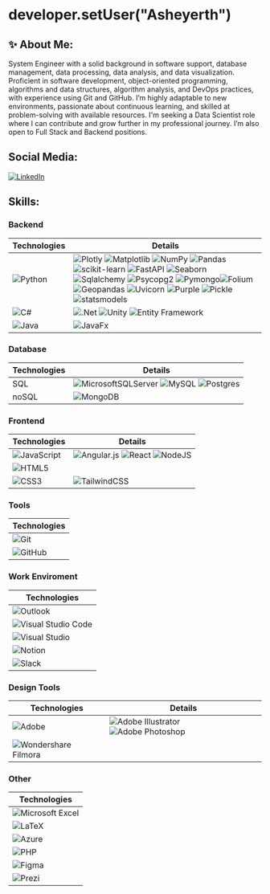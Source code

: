 # developer.setUser("Asheyerth")

## ✨ About Me:
System Engineer with a solid background in software support, database management, data processing, data analysis, and data visualization. Proficient in software development, object-oriented programming, algorithms and data structures, algorithm analysis, and DevOps practices, with experience using Git and GitHub.
I’m highly adaptable to new environments, passionate about continuous learning, and skilled at problem-solving with available resources. I'm seeking a Data Scientist role where I can contribute and grow further in my professional journey. I’m also open to Full Stack and Backend positions.

<!--
**Asheyerth/Asheyerth** is a ✨ _special_ ✨ repository because its `README.md` (this file) appears on your GitHub profile.

Here are some ideas to get you started:

- 🔭 I’m currently working on ...
- 🌱 I’m currently learning ...
- 👯 I’m looking to collaborate on ...
- 🤔 I’m looking for help with ...
- 💬 Ask me about ...
- 📫 How to reach me: ...
- 😄 Pronouns: ...
- ⚡ Fun fact: ...
-->

## Social Media:
[![LinkedIn](https://img.shields.io/badge/LinkedIn-%230077B5.svg?style=for-the-badge&logo=linkedin&logoColor=white)](https://www.linkedin.com/in/geraldine-patricia-walton-romero/)

## Skills:
### Backend
| Technologies | Details |
| ---- | ---- |
| ![Python](https://img.shields.io/badge/python-3670A0?style=for-the-badge&logo=python&logoColor=ffdd54) | ![Plotly](https://img.shields.io/badge/Plotly-%233F4F75.svg?style=for-the-badge&logo=plotly&logoColor=white) ![Matplotlib](https://img.shields.io/badge/Matplotlib-%23ffffff.svg?style=for-the-badge&logo=Matplotlib&logoColor=black) ![NumPy](https://img.shields.io/badge/numpy-%23013243.svg?style=for-the-badge&logo=numpy&logoColor=white) ![Pandas](https://img.shields.io/badge/pandas-%23150458.svg?style=for-the-badge&logo=pandas&logoColor=white) ![scikit-learn](https://img.shields.io/badge/scikit--learn-%23F7931E.svg?style=for-the-badge&logo=scikit-learn&logoColor=white) ![FastAPI](https://img.shields.io/badge/FastAPI-005571?style=for-the-badge&logo=fastapi) ![Seaborn](https://img.shields.io/badge/Seaborn-black?style=for-the-badge) ![Sqlalchemy](https://img.shields.io/badge/Sqlalchemy-grey?style=for-the-badge) ![Psycopg2](https://img.shields.io/badge/psycopg2-white?style=for-the-badge) ![Pymongo](https://img.shields.io/badge/pymongo-purple?style=for-the-badge)![Folium](https://img.shields.io/badge/folium-red?style=for-the-badge) ![Geopandas](https://img.shields.io/badge/geopandas-pink?style=for-the-badge) ![Uvicorn](https://img.shields.io/badge/uvicorn-white?style=for-the-badge) ![Purple](https://img.shields.io/badge/pydantic-purple?style=for-the-badge) ![Pickle](https://img.shields.io/badge/pickle-black?style=for-the-badge) ![statsmodels](https://img.shields.io/badge/statsmodels-blue?style=for-the-badge) |
| ![C#](https://img.shields.io/badge/c%23-%23239120.svg?style=for-the-badge&logo=c-sharp&logoColor=white) | ![.Net](https://img.shields.io/badge/.NET-5C2D91?style=for-the-badge&logo=.net&logoColor=white) ![Unity](https://img.shields.io/badge/unity-%23000000.svg?style=for-the-badge&logo=unity&logoColor=white) ![Entity Framework](https://img.shields.io/badge/Entity%20Framework-red?style=for-the-badge) |
| ![Java](https://img.shields.io/badge/java-%23ED8B00.svg?style=for-the-badge&logo=openjdk&logoColor=white) | ![JavaFx](https://img.shields.io/badge/javafx-%23FF0000.svg?style=for-the-badge&logo=javafx&logoColor=white?style=for-the-badge)  |

### Database
| Technologies | Details |
| ---- | ---- |
| SQL | ![MicrosoftSQLServer](https://img.shields.io/badge/Microsoft%20SQL%20Server-CC2927?style=for-the-badge&logo=microsoft%20sql%20server&logoColor=white) ![MySQL](https://img.shields.io/badge/mysql-4479A1.svg?style=for-the-badge&logo=mysql&logoColor=white) ![Postgres](https://img.shields.io/badge/postgres-%23316192.svg?style=for-the-badge&logo=postgresql&logoColor=white) |
| noSQL | ![MongoDB](https://img.shields.io/badge/MongoDB-%234ea94b.svg?style=for-the-badge&logo=mongodb&logoColor=white) |

### Frontend
| Technologies | Details |
| ---- | ---- |
| ![JavaScript](https://img.shields.io/badge/javascript-%23323330.svg?style=for-the-badge&logo=javascript&logoColor=%23F7DF1E) | ![Angular.js](https://img.shields.io/badge/angular.js-%23E23237.svg?style=for-the-badge&logo=angularjs&logoColor=white) ![React](https://img.shields.io/badge/react-%2320232a.svg?style=for-the-badge&logo=react&logoColor=%2361DAFB) ![NodeJS](https://img.shields.io/badge/node.js-6DA55F?style=for-the-badge&logo=node.js&logoColor=white) |
| ![HTML5](https://img.shields.io/badge/html5-%23E34F26.svg?style=for-the-badge&logo=html5&logoColor=white) |
| ![CSS3](https://img.shields.io/badge/css3-%231572B6.svg?style=for-the-badge&logo=css3&logoColor=white) | ![TailwindCSS](https://img.shields.io/badge/tailwindcss-%2338B2AC.svg?style=for-the-badge&logo=tailwind-css&logoColor=white) |

### Tools
| Technologies |
| ---- |
| ![Git](https://img.shields.io/badge/git-%23F05033.svg?style=for-the-badge&logo=git&logoColor=white) | 
| ![GitHub](https://img.shields.io/badge/github-%23121011.svg?style=for-the-badge&logo=github&logoColor=white) |

### Work Enviroment
| Technologies |
| ---- |
| ![Outlook](https://img.shields.io/badge/Microsoft_Outlook-0078D4?style=for-the-badge&logo=microsoft-outlook&logoColor=white) |
| ![Visual Studio Code](https://img.shields.io/badge/Visual%20Studio%20Code-0078d7.svg?style=for-the-badge&logo=visual-studio-code&logoColor=white) |
| ![Visual Studio](https://img.shields.io/badge/Visual%20Studio-5C2D91.svg?style=for-the-badge&logo=visual-studio&logoColor=white) |
| ![Notion](https://img.shields.io/badge/Notion-%23000000.svg?style=for-the-badge&logo=notion&logoColor=white) | 
| ![Slack](https://img.shields.io/badge/Slack-4A154B?style=for-the-badge&logo=slack&logoColor=white) |

### Design Tools
| Technologies | Details |
| ---- | ---- |
| ![Adobe](https://img.shields.io/badge/adobe-%23FF0000.svg?style=for-the-badge&logo=adobe&logoColor=white) | ![Adobe Illustrator](https://img.shields.io/badge/adobe%20illustrator-%23FF9A00.svg?style=for-the-badge&logo=adobe%20illustrator&logoColor=white) ![Adobe Photoshop](https://img.shields.io/badge/adobe%20photoshop-%2331A8FF.svg?style=for-the-badge&logo=adobe%20photoshop&logoColor=white) |
| ![Wondershare Filmora](https://img.shields.io/badge/Wondershare%20Filmora-blue?style=for-the-badge)|

### Other 
| Technologies | 
| ---- |
| ![Microsoft Excel](https://img.shields.io/badge/Microsoft_Excel-217346?style=for-the-badge&logo=microsoft-excel&logoColor=white) |
| ![LaTeX](https://img.shields.io/badge/latex-%23008080.svg?style=for-the-badge&logo=latex&logoColor=white) | 
| ![Azure](https://img.shields.io/badge/azure-%230072C6.svg?style=for-the-badge&logo=microsoftazure&logoColor=white) |
| ![PHP](https://img.shields.io/badge/php-%23777BB4.svg?style=for-the-badge&logo=php&logoColor=white) |
| ![Figma](https://img.shields.io/badge/figma-%23F24E1E.svg?style=for-the-badge&logo=figma&logoColor=white) |
| ![Prezi](https://img.shields.io/badge/Prezi-%23000000.svg?style=for-the-badge&logo=Prezi&logoColor=white) |











